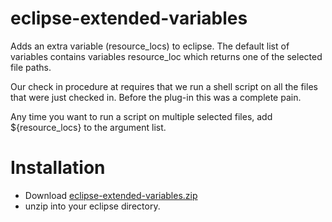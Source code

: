 eclipse-extended-variables
==========================

Adds an extra variable (resource_locs) to eclipse.
The default list of variables contains variables resource_loc which returns one of the selected file paths. 

Our check in procedure at requires that we run a shell script on all the files that were just checked in.  Before the plug-in this was a complete pain.

Any time you want to run a script on multiple selected files, add ${resource_locs} to the argument list.

Installation
===========================

* Download [eclipse-extended-variables.zip](eclipse-extended-variables.zip)
* unzip into your eclipse directory.


